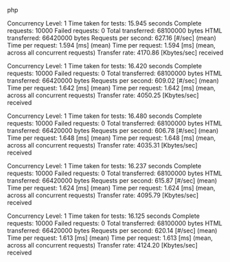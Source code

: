 php

Concurrency Level:      1
Time taken for tests:   15.945 seconds
Complete requests:      10000
Failed requests:        0
Total transferred:      68100000 bytes
HTML transferred:       66420000 bytes
Requests per second:    627.16 [#/sec] (mean)
Time per request:       1.594 [ms] (mean)
Time per request:       1.594 [ms] (mean, across all concurrent requests)
Transfer rate:          4170.86 [Kbytes/sec] received

Concurrency Level:      1
Time taken for tests:   16.420 seconds
Complete requests:      10000
Failed requests:        0
Total transferred:      68100000 bytes
HTML transferred:       66420000 bytes
Requests per second:    609.02 [#/sec] (mean)
Time per request:       1.642 [ms] (mean)
Time per request:       1.642 [ms] (mean, across all concurrent requests)
Transfer rate:          4050.25 [Kbytes/sec] received

Concurrency Level:      1
Time taken for tests:   16.480 seconds
Complete requests:      10000
Failed requests:        0
Total transferred:      68100000 bytes
HTML transferred:       66420000 bytes
Requests per second:    606.78 [#/sec] (mean)
Time per request:       1.648 [ms] (mean)
Time per request:       1.648 [ms] (mean, across all concurrent requests)
Transfer rate:          4035.31 [Kbytes/sec] received

Concurrency Level:      1
Time taken for tests:   16.237 seconds
Complete requests:      10000
Failed requests:        0
Total transferred:      68100000 bytes
HTML transferred:       66420000 bytes
Requests per second:    615.87 [#/sec] (mean)
Time per request:       1.624 [ms] (mean)
Time per request:       1.624 [ms] (mean, across all concurrent requests)
Transfer rate:          4095.79 [Kbytes/sec] received

Concurrency Level:      1
Time taken for tests:   16.125 seconds
Complete requests:      10000
Failed requests:        0
Total transferred:      68100000 bytes
HTML transferred:       66420000 bytes
Requests per second:    620.14 [#/sec] (mean)
Time per request:       1.613 [ms] (mean)
Time per request:       1.613 [ms] (mean, across all concurrent requests)
Transfer rate:          4124.20 [Kbytes/sec] received
